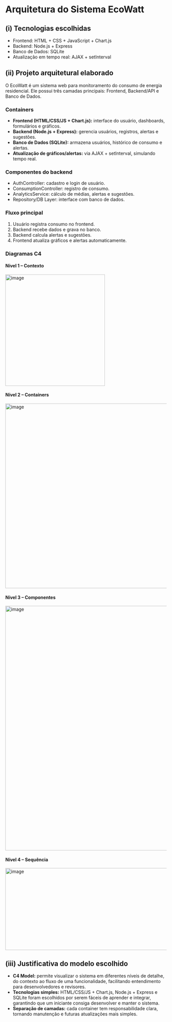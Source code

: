 # Arquitetura do Sistema EcoWatt

## (i) Tecnologias escolhidas
- Frontend: HTML + CSS + JavaScript + Chart.js
- Backend: Node.js + Express
- Banco de Dados: SQLite
- Atualização em tempo real: AJAX + setInterval

## (ii) Projeto arquitetural elaborado
O EcoWatt é um sistema web para monitoramento do consumo de energia residencial. 
Ele possui três camadas principais: Frontend, Backend/API e Banco de Dados.

### Containers
- **Frontend (HTML/CSS/JS + Chart.js):** interface do usuário, dashboards, formulários e gráficos.  
- **Backend (Node.js + Express):** gerencia usuários, registros, alertas e sugestões.  
- **Banco de Dados (SQLite):** armazena usuários, histórico de consumo e alertas.  
- **Atualização de gráficos/alertas:** via AJAX + setInterval, simulando tempo real.

### Componentes do backend
- AuthController: cadastro e login de usuário.  
- ConsumptionController: registro de consumo.  
- AnalyticsService: cálculo de médias, alertas e sugestões.  
- Repository/DB Layer: interface com banco de dados.

### Fluxo principal
1. Usuário registra consumo no frontend.  
2. Backend recebe dados e grava no banco.  
3. Backend calcula alertas e sugestões.  
4. Frontend atualiza gráficos e alertas automaticamente.

### Diagramas C4
#### Nível 1 – Contexto
<img width="311" height="348" alt="image" src="https://github.com/user-attachments/assets/2c2a6c7a-cc93-4b77-a73f-4791f30cb7fc" />


#### Nível 2 – Containers
<img width="1059" height="577" alt="image" src="https://github.com/user-attachments/assets/a1f06f39-b49a-478e-95b2-a60edca65b0d" />


#### Nível 3 – Componentes
<img width="1215" height="764" alt="image" src="https://github.com/user-attachments/assets/87db06f0-99bd-4f1f-9bdf-205c685a82c3" />


#### Nível 4 – Sequência
<img width="1160" height="256" alt="image" src="https://github.com/user-attachments/assets/a0ae7b2f-80cd-4716-9383-91eb6ae5de9f" />


## (iii) Justificativa do modelo escolhido
- **C4 Model:** permite visualizar o sistema em diferentes níveis de detalhe, do contexto ao fluxo de uma funcionalidade, facilitando entendimento para desenvolvedores e revisores.
- **Tecnologias simples:** HTML/CSS/JS + Chart.js, Node.js + Express e SQLite foram escolhidos por serem fáceis de aprender e integrar, garantindo que um iniciante consiga desenvolver e manter o sistema.
- **Separação de camadas:** cada container tem responsabilidade clara, tornando manutenção e futuras atualizações mais simples.

